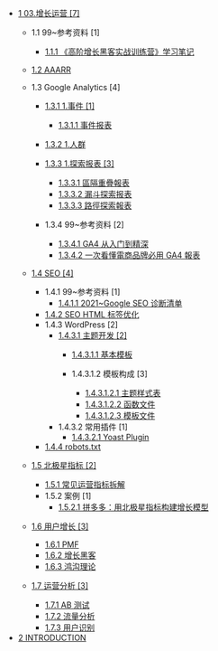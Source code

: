   - [1 03.增长运营 [7]](/03.增长运营/README.md)
    - 1.1 99~参考资料 [1]
      - [1.1.1 《高阶增长黑客实战训练营》学习笔记](/03.增长运营/99~参考资料/2022-《高阶增长黑客实战训练营》学习笔记.md)
    - [1.2 AAARR](/03.增长运营/AAARR/README.md)
      
    - 1.3 Google Analytics [4]
      - [1.3.1 1.事件 [1]](/03.增长运营/Google%20Analytics/1.事件/README.md)
        - [1.3.1.1 事件报表](/03.增长运营/Google%20Analytics/1.事件/事件报表.md)
      - [1.3.2 1.人群](/03.增长运营/Google%20Analytics/1.人群/README.md)
        
      - [1.3.3 1.探索报表 [3]](/03.增长运营/Google%20Analytics/1.探索报表/README.md)
        - [1.3.3.1 區隔重疊報表](/03.增长运营/Google%20Analytics/1.探索报表/區隔重疊報表.md)
        - [1.3.3.2 漏斗探索报表](/03.增长运营/Google%20Analytics/1.探索报表/漏斗探索报表.md)
        - [1.3.3.3 路徑探索報表](/03.增长运营/Google%20Analytics/1.探索报表/路徑探索報表.md)
      - 1.3.4 99~参考资料 [2]
        - [1.3.4.1 GA4 从入门到精深](/03.增长运营/Google%20Analytics/99~参考资料/GA4%20从入门到精深.md)
        - [1.3.4.2 一次看懂電商品牌必用 GA4 報表](/03.增长运营/Google%20Analytics/99~参考资料/一次看懂電商品牌必用%20GA4%20報表.md)
    - [1.4 SEO [4]](/03.增长运营/SEO/README.md)
      - 1.4.1 99~参考资料 [1]
        - [1.4.1.1 2021~Google SEO 诊断清单](/03.增长运营/SEO/99~参考资料/2021~Google%20SEO%20诊断清单.md)
      - [1.4.2 SEO HTML 标签优化](/03.增长运营/SEO/SEO%20HTML%20标签优化.md)
      - 1.4.3 WordPress [2]
        - [1.4.3.1 主题开发 [2]](/03.增长运营/SEO/WordPress/主题开发/README.md)
          - [1.4.3.1.1 基本模板](/03.增长运营/SEO/WordPress/主题开发/基本模板/README.md)
            
          - 1.4.3.1.2 模板构成 [3]
            - [1.4.3.1.2.1 主题样式表](/03.增长运营/SEO/WordPress/主题开发/模板构成/主题样式表.md)
            - [1.4.3.1.2.2 函数文件](/03.增长运营/SEO/WordPress/主题开发/模板构成/函数文件.md)
            - [1.4.3.1.2.3 模板文件](/03.增长运营/SEO/WordPress/主题开发/模板构成/模板文件.md)
        - 1.4.3.2 常用插件 [1]
          - [1.4.3.2.1 Yoast Plugin](/03.增长运营/SEO/WordPress/常用插件/Yoast%20Plugin.md)
      - [1.4.4 robots.txt](/03.增长运营/SEO/robots.txt.md)
    - [1.5 北极星指标 [2]](/03.增长运营/北极星指标/README.md)
      - [1.5.1 常见运营指标拆解](/03.增长运营/北极星指标/常见运营指标拆解.md)
      - 1.5.2 案例 [1]
        - [1.5.2.1 拼多多：用北极星指标构建增长模型](/03.增长运营/北极星指标/案例/2022-拼多多：用北极星指标构建增长模型.md)
    - [1.6 用户增长 [3]](/03.增长运营/用户增长/README.md)
      - [1.6.1 PMF](/03.增长运营/用户增长/PMF.md)
      - [1.6.2 增长黑客](/03.增长运营/用户增长/增长黑客.md)
      - [1.6.3 鸿沟理论](/03.增长运营/用户增长/鸿沟理论.md)
    - [1.7 运营分析 [3]](/03.增长运营/运营分析/README.md)
      - [1.7.1 AB 测试](/03.增长运营/运营分析/AB%20测试.md)
      - [1.7.2 流量分析](/03.增长运营/运营分析/流量分析.md)
      - [1.7.3 用户识别](/03.增长运营/运营分析/用户识别.md)
  - [2 INTRODUCTION](/INTRODUCTION.md)